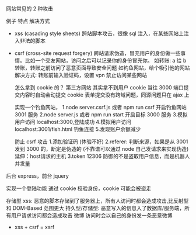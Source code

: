网站常见的 2 种攻击

例子 特点 解决方式

- xss (casading style sheets) 跨站脚本攻击，很像 sql 注入，在某些网站上注入非法的脚本
- csrf (cross-site request forgery) 跨站请求伪造，冒充用户的身份做一些事情。比如一个交友网站，访问之后可以记录你的身份冒充你。
  如转账: a 给 b 转账，转账之前访问了恶意页面导致安全问题
  如钓鱼网站，给个吸引他的网站
  解决方式: 转账前输入验证码，设置 vpn 禁止访问某些网站

  怎么拿到 cookie 的？
  第三方网站 其实拿不到用户 cookie 当往 3000 端口提交内容时自动会动提交 cookie
  表单提交没有跨域问题，同源问题只在 ajax 上

  实现一个钓鱼网站，
  1.node server.csrf.js 或者 npm run csrf 开启钓鱼网站 3001 服务
  2.node server.js 或者 npm run start 开启目标 3000 服务 3.模拟用户访问 localhost:3000,登陆成功 4.模拟用户访问 localhost:3001/fish.html 钓鱼连接 5.发现账户余额减少

  防止 csrf 攻击 
  1.添加验证码 (体验不好)
  2.referer: 判断来源，如果是从 3001 发到 3000 的，断定是伪造的
  (不靠谱可以通过 node 自己发请求来实现伪造)
  延伸：host请求的主机
  3.token
  12306 防御的不是盗取用户信息，而是机器人并发量

后台 express，前台 jquery

实现一个登陆功能
通过 cookie 校验身份，cookie 可能会被盗走

存储型 xss:
恶意的脚本存储到了服务器上，所有人访问时都会造成攻击,比反射型和 DOM-Based 范围更大
持久型/存储型: 恶意写入的信息入了数据库/服务端，所有用户请求访问都会造成攻击
微博 访问时会以自己的身份发一条恶意微博

- xss + csrf = xsrf
